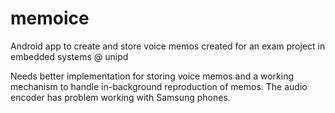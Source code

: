 # memoice
Android app to create and store voice memos created for an exam project in embedded systems @ unipd

Needs better implementation for storing voice memos and a working mechanism to handle in-background reproduction of memos.
The audio encoder has problem working with Samsung phones.
